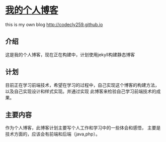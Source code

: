 # [我的个人博客](http://codecly259.github.io)
this is my own blog  http://codecly259.github.io

## 介绍
这是我的个人博客，现在正在构建中，计划使用jekyll构建静态博客

## 计划
目前正在学习前端技术，希望在学习的过程中，自己实现这个博客的构建方法， 以及自己实现设计和样式实现。并通过实现 此博客来检验自己学习前端技术的成果。

## 主要内容
作为个人博客，此博客计划主要写个人工作和学习中的一些体会和感悟， 主要是技术方面的，应该会有前端和后端（java,php）。
